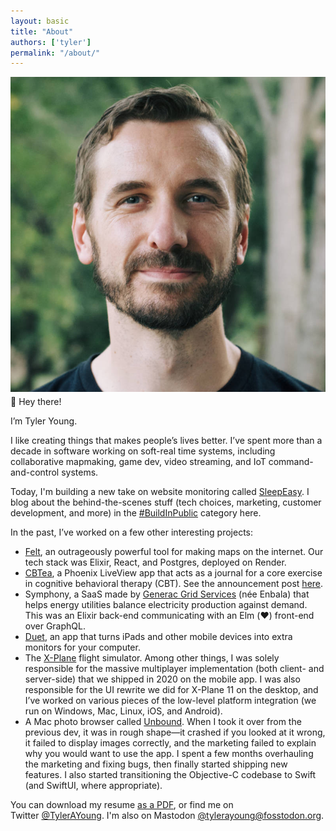 ```yaml
---
layout: basic
title: "About"
authors: ['tyler']
permalink: "/about/"
---
```


<div class="float-right ml-2 sm:ml-8" style="float: right">
    <img src="/assets/images/author/tyler-young.jpg" class="rounded w-48" style="margin: 0 0 0.25rem">
</div>

👋 Hey there!

I’m Tyler Young.

I like creating things that makes people’s lives better. I’ve spent more than a decade in software working on soft-real time systems, including collaborative mapmaking, game dev, video streaming, and IoT command-and-control systems.

Today, I'm building a new take on website monitoring called [SleepEasy](https://www.sleepeasy.app). I blog about the behind-the-scenes stuff (tech choices, marketing, customer development, and more) in the [#BuildInPublic](/category/build-in-public/) category here.

In the past, I’ve worked on a few other interesting projects:

* [Felt](https://felt.com), an outrageously powerful tool for making maps on the internet. Our tech stack was Elixir, React, and Postgres, deployed on Render.
* [CBTea](https://www.cbtea.app), a Phoenix LiveView app that acts as a journal for a core exercise in cognitive behavioral therapy (CBT). See the announcement post [here](/2023/07/28/cbtea-release/).
*   Symphony, a SaaS made by [Generac Grid Services](https://www.enbala.com) (née Enbala) that helps energy utilities balance electricity production against demand. This was an Elixir back-end communicating with an Elm (❤️) front-end over GraphQL.
*   [Duet](https://www.duetdisplay.com), an app that turns iPads and other mobile devices into extra monitors for your computer.
*   The [X-Plane](http://www.x-plane.com) flight simulator. Among other things, I was solely responsible for the massive multiplayer implementation (both client- and server-side) that we shipped in 2020 on the mobile app. I was also responsible for the UI rewrite we did for X-Plane 11 on the desktop, and I’ve worked on various pieces of the low-level platform integration (we run on Windows, Mac, Linux, iOS, and Android).
*   A Mac photo browser called [Unbound](https://www.unboundapp.com/). When I took it over from the previous dev, it was in rough shape—it crashed if you looked at it wrong, it failed to display images correctly, and the marketing failed to explain why you would want to use the app. I spent a few months overhauling the marketing and fixing bugs, then finally started shipping new features. I also started transitioning the Objective-C codebase to Swift (and SwiftUI, where appropriate).

You can download my resume [as a PDF](/assets/files/tyler-young-resume.pdf), or find me on Twitter [@TylerAYoung](https://twitter.com/TylerAYoung). I'm also on Mastodon [@tylerayoung@fosstodon.org](https://fosstodon.org/web/@tylerayoung).
